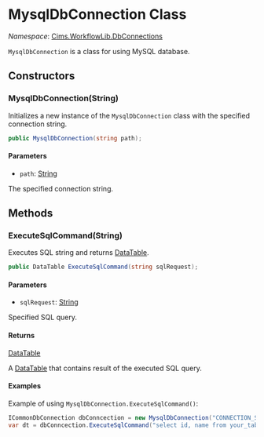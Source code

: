 # MysqlDbConnection Class

*Namespace*: [Cims.WorkflowLib.DbConnections](Cims.WorkflowLib.DbConnections.md)

`MysqlDbConnection` is a class for using MySQL database.

## Constructors 

### MysqlDbConnection(String)

Initializes a new instance of the `MysqlDbConnection` class with the specified connection string.

```C#
public MysqlDbConnection(string path);
```

#### Parameters 

- `path`: [String](https://learn.microsoft.com/en-us/dotnet/api/system.string)

The specified connection string. 

## Methods

### ExecuteSqlCommand(String)

Executes SQL string and returns [DataTable](https://learn.microsoft.com/en-us/dotnet/api/system.data.datatable).

```C#
public DataTable ExecuteSqlCommand(string sqlRequest);
```

#### Parameters 

- `sqlRequest`: [String](https://learn.microsoft.com/en-us/dotnet/api/system.string)

Specified SQL query.

#### Returns 

[DataTable](https://learn.microsoft.com/en-us/dotnet/api/system.data.datatable)

A [DataTable](https://learn.microsoft.com/en-us/dotnet/api/system.data.datatable) that contains result of the executed SQL query.

#### Examples 

Example of using `MysqlDbConnection.ExecuteSqlCommand()`:
```C#
ICommonDbConnection dbConncection = new MysqlDbConnection("CONNECTION_STRING");
var dt = dbConncection.ExecuteSqlCommand("select id, name from your_table;");
```
